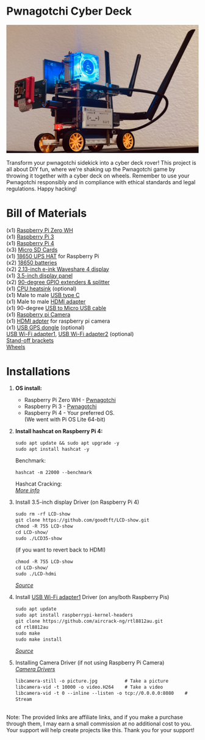 # Pwnagotchi Cyber Deck
![](images/pwnagotchiRover.jpeg)

Transform your pwnagotchi sidekick into a cyber deck rover! This project is all about DIY fun, where we're shaking up the Pwnagotchi game by throwing it together with a cyber deck on wheels.
Remember to use your Pwnagotchi responsibly and in compliance with ethical standards and legal regulations. Happy hacking!

# Bill of Materials
(x1) [Raspberry Pi Zero WH](https://amzn.to/49mZVxC)<br />
(x1) [Raspberry Pi 3](https://amzn.to/3Ov69Dm)<br />
(x1) [Raspberry Pi 4](https://amzn.to/3w3UDZz)<br />
(x3) [Micro SD Cards](https://amzn.to/48bSKY8)<br />
(x1) [18650 UPS HAT](https://amzn.to/3ukopbM) for Raspberry Pi<br />
(x2) [18650 batteries](https://amzn.to/49F1pn5)<br />
(x2) [2.13-inch e-ink Waveshare 4 display](https://amzn.to/49od8X0)<br />
(x1) [3.5-inch display panel](https://amzn.to/3OwjCuV)<br />
(x2) [90-degree GPIO extenders & splitter](https://amzn.to/3Uooea9)<br />
(x1) [CPU heatsink](https://amzn.to/3HN08OL) (optional)<br />
(x1) Male to male [USB type C](https://amzn.to/49kzHvE)<br />
(x1) Male to male [HDMI adapter](https://amzn.to/3w3WgGr)<br />
(x1) 90-degree [USB to Micro USB cable](https://amzn.to/3w1uWsl)<br />
(x1) [Raspberry pi Camera](https://amzn.to/4bp14WX)<br />
(x1) [HDMI adpter](https://amzn.to/491uXLt) for raspberry pi camera<br />
(x1) [USB GPS dongle](https://amzn.to/49jqJi4) (optional)<br />
[USB Wi-Fi adapter1](https://amzn.to/49ng59U), [USB Wi-Fi adapter2](https://amzn.to/3ukoT1A) (optional)<br />
[Stand-off brackets](https://amzn.to/3St6NSX)<br />
[Wheels](https://amzn.to/4bjuCWh)<br />

# **Installations**

1. **OS install:**
   - Raspberry Pi Zero WH - [Pwnagotchi](https://pwnagotchi.ai/installation/) <br />
   - Raspberry Pi 3 - [Pwnagotchi](https://pwnagotchi.ai/installation/) <br />
   - Raspberry Pi 4 - Your preferred OS. <br />
     (We went with Pi OS Lite 64-bit)

2. **Install hashcat on Raspberry Pi 4:**
   ```
   sudo apt update && sudo apt upgrade -y
   sudo apt install hashcat -y
   ```
   Benchmark:
   ```
   hashcat -m 22000 --benchmark
   ```
    Hashcat Cracking:<br />
    _[More info](https://dev.to/yegct/hashcat-cracking-pwnagotchi-pcap-files-4fh2)_

3. Install 3.5-inch display Driver (on Raspberry Pi 4) 
    ```
    sudo rm -rf LCD-show
    git clone https://github.com/goodtft/LCD-show.git
    chmod -R 755 LCD-show
    cd LCD-show/
    sudo ./LCD35-show
    ```

    (if you want to revert back to HDMI)
    ```
    chmod -R 755 LCD-show
    cd LCD-show/
    sudo ./LCD-hdmi
    ```
    _[Source](https://www.instructables.com/Raspberry-Pi-4B3B-35-Inch-LCD-Touch-DisplayScreen/)_

4. Install [USB Wi-Fi adapter1](https://amzn.to/49ng59U) Driver (on any/both Raspberry Pis)
   ```
   sudo apt update
   sudo apt install raspberrypi-kernel-headers
   git clone https://github.com/aircrack-ng/rtl8812au.git
   cd rtl8812au
   sudo make
   sudo make install
   ```
   _[Source](https://docs.alfa.com.tw/Support/Linux/RTL8811AU/)_

5. Installing Camera Driver (if not using Raspberry Pi Camera)<br />
   _[Camera Drivers](https://docs.arducam.com/Raspberry-Pi-Camera/Native-camera/Quick-Start-Guide/)_
   ```
   libcamera-still -o picture.jpg          # Take a picture
   libcamera-vid -t 10000 -o video.H264    # Take a video
   libcamera-vid -t 0 --inline --listen -o tcp://0.0.0.0:8080    # Stream
   ```
 <br />
Note: The provided links are affiliate links, and if you make a purchase through them, I may earn a small commission at no additional cost to you. Your support will help create projects like this. Thank you for your support!
